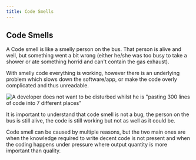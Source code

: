 ```yaml
---
title: Code Smells
---
```

## Code Smells

A Code smell is like a smelly person on the bus. That person is alive and well, but something went a bit wrong (either he/she was too busy to take a shower or ate something horrid and can't contain the gas exhaust).

With smelly code everything is working, however there is an underlying problem which slows down the software/app, or make the code overly complicated and thus unreadable.

![A developer does not want to be disturbed whilst he is "pasting 300 lines of code into 7 different places"](http://hackles.org/strips/cartoon37.png)

It is important to understand that code smell is not a bug, the person on the bus is still alive, the code is still working but not as well as it could be. 

Code smell can be caused by multiple reasons, but the two main ones are when the knowledge required to write decent code is not present and when the coding happens under pressure where output quantity is more important than quality. 

